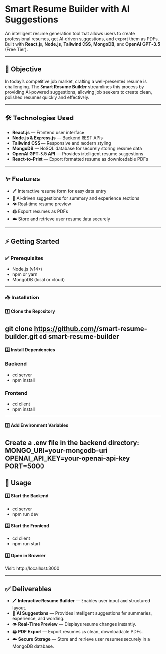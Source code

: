 # Smart Resume Builder with AI Suggestions

An intelligent resume generation tool that allows users to create professional resumes, get AI‑driven suggestions, and export them as PDFs.  
Built with **React.js**, **Node.js**, **Tailwind CSS**, **MongoDB**, and **OpenAI GPT‑3.5** (Free Tier).

---

## 🎯 Objective
In today’s competitive job market, crafting a well‑presented resume is challenging. The **Smart Resume Builder** streamlines this process by providing AI‑powered suggestions, allowing job seekers to create clean, polished resumes quickly and effectively.

---

## 🛠️ Technologies Used
- **React.js** — Frontend user interface
- **Node.js & Express.js** — Backend REST APIs
- **Tailwind CSS** — Responsive and modern styling
- **MongoDB** — NoSQL database for securely storing resume data
- **OpenAI GPT‑3.5 API** — Provides intelligent resume suggestions
- **React‑to‑Print** — Export formatted resume as downloadable PDFs

---

## ✨ Features
- 🖊️ Interactive resume form for easy data entry  
- 🧠 AI‑driven suggestions for summary and experience sections  
- 👁️ Real‑time resume preview  
- 🖨️ Export resumes as PDFs  
- ☁️ Store and retrieve user resume data securely

---

## ⚡️ Getting Started

### ✅ Prerequisites
- Node.js (v14+)  
- npm or yarn  
- MongoDB (local or cloud)

---

### 📥 Installation

#### 1️⃣ Clone the Repository

git clone https://github.com/<your-username>/smart-resume-builder.git
cd smart-resume-builder
---
#### 2️⃣ Install Dependencies

### Backend
- cd server
- npm install

### Frontend
- cd client
- npm install
---
#### 3️⃣ Add Environment Variables
Create a .env file in the backend directory:
MONGO_URI=your-mongodb-uri
OPENAI_API_KEY=your-openai-api-key
PORT=5000
---
## 🚀 Usage
#### 1️⃣ Start the Backend
- cd server
- npm run dev

#### 2️⃣ Start the Frontend
- cd client
- npm run start

#### 3️⃣ Open in Browser
Visit: http://localhost:3000

---
## ✅ Deliverables
- 🖊️ **Interactive Resume Builder** — Enables user input and structured layout.
- 🧠 **AI Suggestions** — Provides intelligent suggestions for summaries, experience, and wording.
- 👁️ **Real‑Time Preview** — Displays resume changes instantly.
- 🖨️ **PDF Export** — Export resumes as clean, downloadable PDFs.
- ☁️ **Secure Storage** — Store and retrieve user resumes securely in a MongoDB database.



